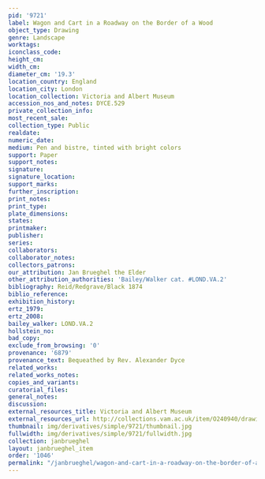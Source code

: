```yaml
---
pid: '9721'
label: Wagon and Cart in a Roadway on the Border of a Wood
object_type: Drawing
genre: Landscape
worktags:
iconclass_code:
height_cm:
width_cm:
diameter_cm: '19.3'
location_country: England
location_city: London
location_collection: Victoria and Albert Museum
accession_nos_and_notes: DYCE.529
private_collection_info:
most_recent_sale:
collection_type: Public
realdate:
numeric_date:
medium: Pen and bistre, tinted with bright colors
support: Paper
support_notes:
signature:
signature_location:
support_marks:
further_inscription:
print_notes:
print_type:
plate_dimensions:
states:
printmaker:
publisher:
series:
collaborators:
collaborator_notes:
collectors_patrons:
our_attribution: Jan Brueghel the Elder
other_attribution_authorities: 'Bailey/Walker cat. #LOND.VA.2'
bibliography: Reid/Redgrave/Black 1874
biblio_reference:
exhibition_history:
ertz_1979:
ertz_2008:
bailey_walker: LOND.VA.2
hollstein_no:
bad_copy:
exclude_from_browsing: '0'
provenance: '6879'
provenance_text: Bequeathed by Rev. Alexander Dyce
related_works:
related_works_notes:
copies_and_variants:
curatorial_files:
general_notes:
discussion:
external_resources_title: Victoria and Albert Museum
external_resources_url: http://collections.vam.ac.uk/item/O240940/drawing-brueghel-jan-the/
thumbnail: img/derivatives/simple/9721/thumbnail.jpg
fullwidth: img/derivatives/simple/9721/fullwidth.jpg
collection: janbrueghel
layout: janbrueghel_item
order: '1046'
permalink: "/janbrueghel/wagon-and-cart-in-a-roadway-on-the-border-of-a-wood"
---
```

